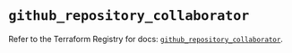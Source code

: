 # `github_repository_collaborator`

Refer to the Terraform Registry for docs: [`github_repository_collaborator`](https://registry.terraform.io/providers/integrations/github/6.7.5/docs/resources/repository_collaborator).
